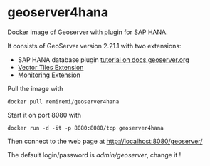 # geoserver4hana
Docker image of Geoserver with plugin for SAP HANA.

It consists of GeoServer version 2.21.1 with two extensions:
 * SAP HANA database plugin [tutorial on docs.geoserver.org](https://docs.geoserver.org/latest/en/user/community/hana/index.html)
 * [Vector Tiles Extension](https://docs.geoserver.org/latest/en/user/extensions/vectortiles/install.html)
 * [Monitoring Extension](https://docs.geoserver.org/latest/en/user/extensions/monitoring/index.html)

Pull the image with

```docker pull remiremi/geoserver4hana```

Start it on port 8080 with

```docker run -d -it -p 8080:8080/tcp geoserver4hana```

Then connect to the web page at [http://localhost:8080/geoserver/](http://localhost:8080/geoserver/)

The default login/password is *admin/geoserver*, change it !
